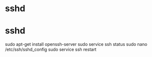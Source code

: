 # sshd

# sshd

sudo apt-get install openssh-server
sudo service ssh status
sudo nano /etc/ssh/sshd_config
sudo service ssh restart
